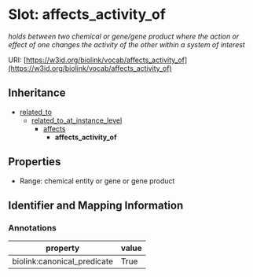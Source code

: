 # Slot: affects_activity_of
_holds between two chemical or gene/gene product where the action or effect of one changes the activity of the other within a system of interest_


URI: [https://w3id.org/biolink/vocab/affects_activity_of](https://w3id.org/biolink/vocab/affects_activity_of)




## Inheritance

* [related_to](related_to.md)
    * [related_to_at_instance_level](related_to_at_instance_level.md)
        * [affects](affects.md)
            * **affects_activity_of**



## Properties

 * Range: chemical entity or gene or gene product



## Identifier and Mapping Information





### Annotations

| property | value |
| --- | --- |
| biolink:canonical_predicate | True |


